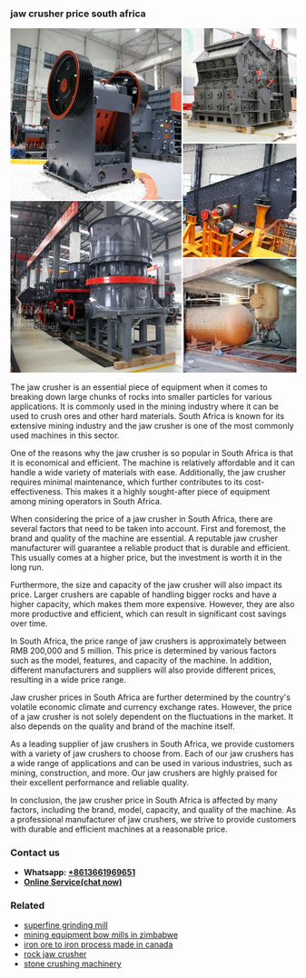 <h3>jaw crusher price south africa</h3><img src='1708586979.jpg' alt=''><p>The jaw crusher is an essential piece of equipment when it comes to breaking down large chunks of rocks into smaller particles for various applications. It is commonly used in the mining industry where it can be used to crush ores and other hard materials. South Africa is known for its extensive mining industry and the jaw crusher is one of the most commonly used machines in this sector.</p><p>One of the reasons why the jaw crusher is so popular in South Africa is that it is economical and efficient. The machine is relatively affordable and it can handle a wide variety of materials with ease. Additionally, the jaw crusher requires minimal maintenance, which further contributes to its cost-effectiveness. This makes it a highly sought-after piece of equipment among mining operators in South Africa.</p><p>When considering the price of a jaw crusher in South Africa, there are several factors that need to be taken into account. First and foremost, the brand and quality of the machine are essential. A reputable jaw crusher manufacturer will guarantee a reliable product that is durable and efficient. This usually comes at a higher price, but the investment is worth it in the long run.</p><p>Furthermore, the size and capacity of the jaw crusher will also impact its price. Larger crushers are capable of handling bigger rocks and have a higher capacity, which makes them more expensive. However, they are also more productive and efficient, which can result in significant cost savings over time.</p><p>In South Africa, the price range of jaw crushers is approximately between RMB 200,000 and 5 million. This price is determined by various factors such as the model, features, and capacity of the machine. In addition, different manufacturers and suppliers will also provide different prices, resulting in a wide price range.</p><p>Jaw crusher prices in South Africa are further determined by the country's volatile economic climate and currency exchange rates. However, the price of a jaw crusher is not solely dependent on the fluctuations in the market. It also depends on the quality and brand of the machine itself.</p><p>As a leading supplier of jaw crushers in South Africa, we provide customers with a variety of jaw crushers to choose from. Each of our jaw crushers has a wide range of applications and can be used in various industries, such as mining, construction, and more. Our jaw crushers are highly praised for their excellent performance and reliable quality.</p><p>In conclusion, the jaw crusher price in South Africa is affected by many factors, including the brand, model, capacity, and quality of the machine. As a professional manufacturer of jaw crushers, we strive to provide customers with durable and efficient machines at a reasonable price.</p><h3>Contact us</h3><ul><li><strong>Whatsapp:&nbsp;<a href="https://wa.me/8613661969651">+8613661969651</a></strong></li><li><a href="https://swt.shibang-china.com/?git&amp;zhl&amp;jaw crusher price south africa"><strong>Online Service(chat now)</strong></a></li></ul><h3>Related</h3><ul><li><a href='superfine grinding mill.md'>superfine grinding mill</a></li><li><a href='mining equipment bow mills in zimbabwe.md'>mining equipment bow mills in zimbabwe</a></li><li><a href='iron ore to iron process made in canada.md'>iron ore to iron process made in canada</a></li><li><a href='rock jaw crusher.md'>rock jaw crusher</a></li><li><a href='stone crushing machinery.md'>stone crushing machinery</a></li></ul>